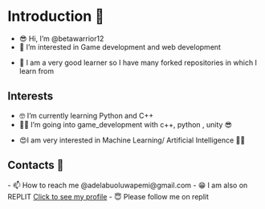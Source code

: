 <h1>Introduction 👏</h1>

- 😎 Hi, I’m @betawarrior12
- 👀 I’m interested in Game development and web development 
- <p> 🧖 I am a very good learner so I have many forked repositories in which I learn from</p>

<h2>Interests</h2>

- 🤓 I’m currently learning Python and C++
- 👩‍💻 I’m going into game_development with c++, python , unity 😎
- <p>😍I am very interested in Machine Learning/ Artificial Intelligence 👩‍💻</p>

<h2>Contacts 📱</h2>
- 📫 How to reach me @adelabuoluwapemi@gmail.com
- 😁 I am also on REPLIT <a href="https://replit.com/betawarrior12"> Click to see my profile</a>
- 😇 Please follow me on replit

